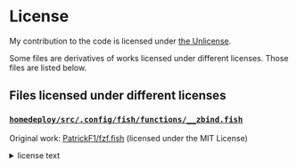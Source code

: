 # License

My contribution to the code is licensed under [the Unlicense](./LICENSE-UNLICENSE).

Some files are derivatives of works licensed under different licenses. Those files are listed below.

## Files licensed under different licenses

### [`homedeploy/src/.config/fish/functions/__zbind.fish`](./homedeploy/src/.config/fish/functions/__zbind.fish)

Original work: [PatrickF1/fzf.fish](https://github.com/PatrickF1/fzf.fish) (licensed under the MIT License)

<details>
<summary>license text</summary>

```
# MIT License

Copyright © `2020` `Patrick`

Permission is hereby granted, free of charge, to any person obtaining a copy
of this software and associated documentation files (the "Software"), to deal
in the Software without restriction, including without limitation the rights
to use, copy, modify, merge, publish, distribute, sublicense, and/or sell
copies of the Software, and to permit persons to whom the Software is
furnished to do so, subject to the following conditions:

The above copyright notice and this permission notice shall be included in all
copies or substantial portions of the Software.

THE SOFTWARE IS PROVIDED "AS IS", WITHOUT WARRANTY OF ANY KIND, EXPRESS OR
IMPLIED, INCLUDING BUT NOT LIMITED TO THE WARRANTIES OF MERCHANTABILITY,
FITNESS FOR A PARTICULAR PURPOSE AND NONINFRINGEMENT. IN NO EVENT SHALL THE
AUTHORS OR COPYRIGHT HOLDERS BE LIABLE FOR ANY CLAIM, DAMAGES OR OTHER
LIABILITY, WHETHER IN AN ACTION OF CONTRACT, TORT OR OTHERWISE, ARISING FROM,
OUT OF OR IN CONNECTION WITH THE SOFTWARE OR THE USE OR OTHER DEALINGS IN THE
SOFTWARE.
```

</details>
